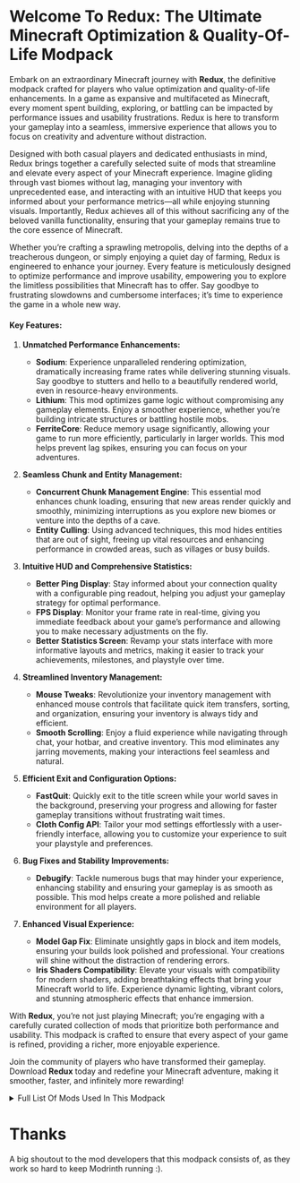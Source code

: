 # Welcome To Redux: The Ultimate Minecraft Optimization & Quality-Of-Life Modpack

Embark on an extraordinary Minecraft journey with **Redux**, the definitive modpack crafted for players who value optimization and quality-of-life enhancements. In a game as expansive and multifaceted as Minecraft, every moment spent building, exploring, or battling can be impacted by performance issues and usability frustrations. Redux is here to transform your gameplay into a seamless, immersive experience that allows you to focus on creativity and adventure without distraction.

Designed with both casual players and dedicated enthusiasts in mind, Redux brings together a carefully selected suite of mods that streamline and elevate every aspect of your Minecraft experience. Imagine gliding through vast biomes without lag, managing your inventory with unprecedented ease, and interacting with an intuitive HUD that keeps you informed about your performance metrics—all while enjoying stunning visuals. Importantly, Redux achieves all of this without sacrificing any of the beloved vanilla functionality, ensuring that your gameplay remains true to the core essence of Minecraft.

Whether you’re crafting a sprawling metropolis, delving into the depths of a treacherous dungeon, or simply enjoying a quiet day of farming, Redux is engineered to enhance your journey. Every feature is meticulously designed to optimize performance and improve usability, empowering you to explore the limitless possibilities that Minecraft has to offer. Say goodbye to frustrating slowdowns and cumbersome interfaces; it’s time to experience the game in a whole new way.

#### Key Features:

1. **Unmatched Performance Enhancements:**
   - **Sodium**: Experience unparalleled rendering optimization, dramatically increasing frame rates while delivering stunning visuals. Say goodbye to stutters and hello to a beautifully rendered world, even in resource-heavy environments.
   - **Lithium**: This mod optimizes game logic without compromising any gameplay elements. Enjoy a smoother experience, whether you’re building intricate structures or battling hostile mobs.
   - **FerriteCore**: Reduce memory usage significantly, allowing your game to run more efficiently, particularly in larger worlds. This mod helps prevent lag spikes, ensuring you can focus on your adventures.

2. **Seamless Chunk and Entity Management:**
   - **Concurrent Chunk Management Engine**: This essential mod enhances chunk loading, ensuring that new areas render quickly and smoothly, minimizing interruptions as you explore new biomes or venture into the depths of a cave.
   - **Entity Culling**: Using advanced techniques, this mod hides entities that are out of sight, freeing up vital resources and enhancing performance in crowded areas, such as villages or busy builds.

3. **Intuitive HUD and Comprehensive Statistics:**
   - **Better Ping Display**: Stay informed about your connection quality with a configurable ping readout, helping you adjust your gameplay strategy for optimal performance.
   - **FPS Display**: Monitor your frame rate in real-time, giving you immediate feedback about your game’s performance and allowing you to make necessary adjustments on the fly.
   - **Better Statistics Screen**: Revamp your stats interface with more informative layouts and metrics, making it easier to track your achievements, milestones, and playstyle over time.

4. **Streamlined Inventory Management:**
   - **Mouse Tweaks**: Revolutionize your inventory management with enhanced mouse controls that facilitate quick item transfers, sorting, and organization, ensuring your inventory is always tidy and efficient.
   - **Smooth Scrolling**: Enjoy a fluid experience while navigating through chat, your hotbar, and creative inventory. This mod eliminates any jarring movements, making your interactions feel seamless and natural.

5. **Efficient Exit and Configuration Options:**
   - **FastQuit**: Quickly exit to the title screen while your world saves in the background, preserving your progress and allowing for faster gameplay transitions without frustrating wait times.
   - **Cloth Config API**: Tailor your mod settings effortlessly with a user-friendly interface, allowing you to customize your experience to suit your playstyle and preferences.

6. **Bug Fixes and Stability Improvements:**
   - **Debugify**: Tackle numerous bugs that may hinder your experience, enhancing stability and ensuring your gameplay is as smooth as possible. This mod helps create a more polished and reliable environment for all players.

7. **Enhanced Visual Experience:**
   - **Model Gap Fix**: Eliminate unsightly gaps in block and item models, ensuring your builds look polished and professional. Your creations will shine without the distraction of rendering errors.
   - **Iris Shaders Compatibility**: Elevate your visuals with compatibility for modern shaders, adding breathtaking effects that bring your Minecraft world to life. Experience dynamic lighting, vibrant colors, and stunning atmospheric effects that enhance immersion.

With **Redux**, you’re not just playing Minecraft; you’re engaging with a carefully curated collection of mods that prioritize both performance and usability. This modpack is crafted to ensure that every aspect of your game is refined, providing a richer, more enjoyable experience.

Join the community of players who have transformed their gameplay. Download **Redux** today and redefine your Minecraft adventure, making it smoother, faster, and infinitely more rewarding!

<details>
<summary>Full List Of Mods Used In This Modpack</summary>

- [**3D Skin Layers**](https://modrinth.com/mod/3dskinlayers) - Render the player skin layer in 3d!
- [**AppleSkin**](https://modrinth.com/mod/appleskin) - Food/hunger-related HUD improvements
- [**Better Beds**](https://modrinth.com/mod/better-beds) - Changes the renderer of the bed to use json models instead of a block entity renderer! 
- [**Better Mount HUD**](https://modrinth.com/mod/better-mount-hud) - Improves the ingame HUD while riding a mount
- [**Better Ping Display [Fabric]**](https://modrinth.com/mod/better-ping-display-fabric) - Adds a configurable numerical ping display to the player list
- [**Better Statistics Screen**](https://modrinth.com/mod/better-stats) - A Minecraft mod that improves the statistics screen and makes it more useful.
- [**BetterF3**](https://modrinth.com/mod/betterf3) - BetterF3 is a mod that replaces Minecraft's original debug HUD with a highly customizable, more human-readable HUD.
- [**Blur+**](https://modrinth.com/mod/blur-plus) - Spices up the boring vanilla blur effect – featuring animations, colors and lots of customizability!
- [**BoxLib**](https://modrinth.com/mod/boxlib) - A client-side library mod with tons of features to do all the heavy lifting for all client-side mods.
- [**Capes**](https://modrinth.com/mod/capes) - Lets you use capes from OptiFine, LabyMod and other cape mods
- [**Chat Animation [Smooth Chat]**](https://modrinth.com/mod/chatanimation) - Makes chat messages appear with a smooth animation.
- [**Chat Heads**](https://modrinth.com/mod/chat-heads) - See who you're chatting with!
- [**Cherished Worlds**](https://modrinth.com/mod/cherished-worlds) - Favorite/pin/bookmark certain worlds, which will always be at the top of the list and cannot be deleted.
- [**Cloth Config API**](https://modrinth.com/mod/cloth-config) - Configuration Library for Minecraft Mods
- [**Concurrent Chunk Management Engine (Fabric)**](https://modrinth.com/mod/c2me-fabric) - A Fabric mod designed to improve the chunk performance of Minecraft.
- [**Debug Keybind**](https://modrinth.com/mod/debug-keybind) - A basic mod that adds keybinds for the F3 menu.
- [**Debugify**](https://modrinth.com/mod/debugify) - Fixes Minecraft bugs found on the bug tracker
- [**Dynamic Crosshair**](https://modrinth.com/mod/dynamiccrosshair) - A mod that hides or changes the crosshair dependent on context
- [**Early Loading Screen**](https://modrinth.com/mod/early-loading-screen) - A Fabric mod that shows an early loading screen and display information while the game is loading.
- [**Enhanced Block Entities**](https://modrinth.com/mod/ebe) - Reduce block entity FPS lag with almost no compromises, and improve their visuals
- [**Entity Culling**](https://modrinth.com/mod/entityculling) - Using async path-tracing to hide Block-/Entities that are not visible
- [**FPS - Display**](https://modrinth.com/mod/fpsdisplay) - A simple Fabric mod that displays the current FPS on screen.
- [**Fabric API**](https://modrinth.com/mod/fabric-api) - Lightweight and modular API providing common hooks and intercompatibility measures utilized by mods using the Fabric toolchain.
- [**Fabric Language Kotlin**](https://modrinth.com/mod/fabric-language-kotlin) - This is a mod that enables usage of the Kotlin programming language for Fabric mods.
- [**Fast IP Ping**](https://modrinth.com/mod/fast-ip-ping) - Yeet the laggy reversed DNS lookup for literal IP server addresses
- [**FastQuit**](https://modrinth.com/mod/fastquit) - Lets you return to the Title Screen early while your world is still saving in the background!
- [**FerriteCore**](https://modrinth.com/mod/ferrite-core) - Memory usage optimizations
- [**ImmediatelyFast**](https://modrinth.com/mod/immediatelyfast) - Speed up immediate mode rendering in Minecraft
- [**Indium**](https://modrinth.com/mod/indium) - Sodium addon providing support for the Fabric Rendering API, based on Indigo
- [**Iris Shaders**](https://modrinth.com/mod/iris) - A modern shader pack loader for Minecraft intended to be compatible with existing OptiFine shader packs
- [**Krypton**](https://modrinth.com/mod/krypton) - A mod to optimize the Minecraft networking stack
- [**Language Reload**](https://modrinth.com/mod/language-reload) - Reduces load times and adds fallbacks for languages
- [**Lithium**](https://modrinth.com/mod/lithium) - No-compromises game logic/server optimization mod
- [**Mod Menu**](https://modrinth.com/mod/modmenu) - Adds a mod menu to view the list of mods you have installed.
- [**Model Gap Fix**](https://modrinth.com/mod/modelfix) - Fixes gaps in Block Models and Item Models
- [**ModernFix**](https://modrinth.com/mod/modernfix) - All-in-one mod that improves performance, reduces memory usage, and fixes many bugs. Compatible with all your favorite performance mods!
- [**More Chat History**](https://modrinth.com/mod/morechathistory) - Increases the maximum length of chat history.
- [**More Culling**](https://modrinth.com/mod/moreculling) - A mod that changes how multiple types of culling are handled in order to improve performance
- [**Mouse Tweaks**](https://modrinth.com/mod/mouse-tweaks) - Enhances inventory management by adding various functions to the mouse buttons. 
- [**No Chat Reports**](https://modrinth.com/mod/no-chat-reports) - Makes chat unreportable (where possible)
- [**Noisium**](https://modrinth.com/mod/noisium) - Optimises worldgen performance for a better gameplay experience.
- [**Not Enough Animations**](https://modrinth.com/mod/not-enough-animations) - Bringing first-person animations to the third-person
- [**Packet Fixer**](https://modrinth.com/mod/packet-fixer) - A simple mod to solve various problems with packets.
- [**Reese's Sodium Options**](https://modrinth.com/mod/reeses-sodium-options) - Alternative Options Menu for Sodium
- [**Resourcify**](https://modrinth.com/mod/resourcify) - In-game resource pack, data pack and shader browser and updater
- [**Smooth Scrolling**](https://modrinth.com/mod/smooth-scroll) - Smoothly scrolls chat, hotbar, creative inventory and much more!
- [**Sodium**](https://modrinth.com/mod/sodium) - The fastest and most compatible rendering optimization mod for Minecraft. Now available for both NeoForge and Fabric!
- [**Sodium Extra**](https://modrinth.com/mod/sodium-extra) - A Sodium addon that adds features that shouldn't be in Sodium.
- [**Status Effect Bars**](https://modrinth.com/mod/status-effect-bars) - Adds customizable bars to the status effects overlay to show the remaining duration of effects.
- [**TCDCommons API**](https://modrinth.com/mod/tcdcommons) - TheCSDev's personal library mod for the Minecraft modding enviroment.
- [**Text Placeholder API**](https://modrinth.com/mod/placeholder-api) - Placeholder and Text manipulation library for your Minecraft mods.
- [**ToolTipFix**](https://modrinth.com/mod/tooltipfix) - Fixes Tooltips from runnning off the screen.
- [**Very Many Players (Fabric)**](https://modrinth.com/mod/vmp-fabric) - A Fabric mod designed to improve server performance at high playercounts.
- [**World Host**](https://modrinth.com/mod/world-host) - Host your singleplayer worlds without having to run a server or setup port forwarding!
- [**YetAnotherConfigLib**](https://modrinth.com/mod/yacl) - A builder-based configuration library for Minecraft.
- [**kennytvs-epic-force-close-loading-screen-mod-for-fabric**](https://modrinth.com/mod/forcecloseworldloadingscreen) - Instantly closes the loading terrain screen on world changing and drastically reduces the resource pack loading screen duration
</details>

# Thanks
A big shoutout to the mod developers that this modpack consists of, as they work so hard to keep Modrinth running :).
